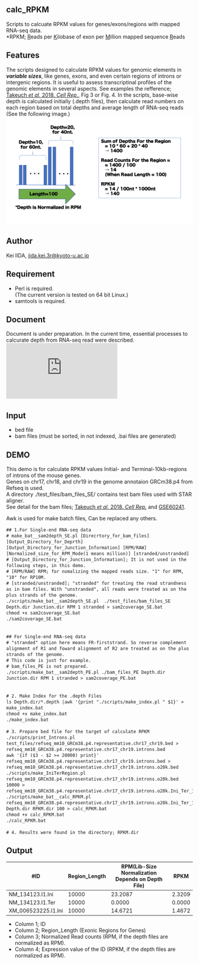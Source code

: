 calc_RPKM
---------
Scripts to calcuate RPKM values for genes/exons/regions with mapped RNA-seq data.  
\*RPKM; <ins>R</ins>eads per <ins>K</ins>ilobase of exon per <ins>M</ins>illion mapped sequence <ins>R</ins>eads   

Features
---------
The scripts designed to calculate RPKM values for genomic elements in ***variable sizes***, like genes, exons, and even certain regions of introns or intergenic regions. 
It is useful to assess transcriptinal profiles of the genomic elements in several aspects.
See examples the refference; [Takeuch *et al.* 2018. *Cell Rep.*](https://doi.org/10.1016/j.celrep.2018.03.141 "DOI"), Fig 3 or Fig. 4. 
In the scripts, base-wise depth is calculated initially (.depth files), then calculate read numbers on each region based on total depths and average length of RNA-seq reads (See the following image.)  
![HowToWork](https://github.com/keiiida/calc_RPKM/blob/master/HowToWork.png "Image")

Author
---------
Kei IIDA, iida.kei.3r@kyoto-u.ac.jp

Requirement
---------
 * Perl is required.  
  (The current version is tested on 64 bit Linux.)
 * samtools is required.

Document
---------
Document is under preparation.
In the current time, essential processes to calcurate depth from RNA-seq read were described.
![Document](https://github.com/keiiida/calc_RPKM/blob/master/Document.pdf "Document")

Input
---------
 * bed file
 * bam files (must be sorted, in not indexed, .bai files are generated)
 
DEMO
---------
This demo is for calculate RPKM values Initial- and Terminal-10kb-regions of introns of the mouse genes.  
Genes on chr17, chr18, and chr19 in the genome annotaion GRCm38.p4 from Refseq is used.  
A directory ./test_files/bam_files_SE/ contains test bam files used with STAR aligner.  
See detail for the bam files; [Takeuch *et al.* 2018. *Cell Rep.*](https://doi.org/10.1016/j.celrep.2018.03.141 "DOI") and [GSE60241](https://www.ncbi.nlm.nih.gov/geo/query/acc.cgi?acc=GSE60241 "NCBI GEO").

Awk is used for make batch files, Can be replaced any others.
```
## 1.For Single-end RNA-seq data
# make_bat__sam2depth_SE.pl [Direcrtory_for_bam_files] [Output_Directory_for_Deprth] [Output_Directory_for_Junction_Information] [RPM/RAW] [Normalized_size_for_RPM_Mode(1 means million)] [stranded/unstranded]
# [Output_Directory_for_Junction_Information]; It is not used in the following steps, in this demo.
# [RPM/RAW] RPM; for nomalizing the mapped reads size. "1" for RPM, "10" for RP10M.
# [stranded/unstranded]; "stranded" for treating the read strandness as in bam files. With "unstranded", all reads were treated as on the plus strands of the genome.
./scripts/make_bat__sam2depth_SE.pl  ./test_files/bam_files_SE Depth.dir Junction.dir RPM 1 stranded > sam2coverage_SE.bat
chmod +x sam2coverage_SE.bat
./sam2coverage_SE.bat


## For Single-end RNA-seq data 
# "stranded" option here means FR-firststrand. So reverse complement alignment of R1 and foward alignment of R2 are treated as on the plus strands of the genome.
# This code is just for example.
# bam_files_PE is not prepared.
./scripts/make_bat__sam2depth_PE.pl ./bam_files_PE Depth.dir Junction.dir RPM 1 stranded > sam2coverage_PE.bat


# 2. Make Index for the .depth Files
ls Depth.dir/*.depth |awk '{print "./scripts/make_index.pl " $1}' > make_index.bat
chmod +x make_index.bat
./make_index.bat

# 3. Prepare bed file for the target of calculate RPKM
./scripts/print_Introns.pl test_files/refseq_mm10_GRCm38.p4.representative.chr17_chr19.bed > refseq_mm10_GRCm38.p4.representative.chr17_chr19.introns.bed
awk '{if ($3 - $2 >= 20000) print}' refseq_mm10_GRCm38.p4.representative.chr17_chr19.introns.bed > refseq_mm10_GRCm38.p4.representative.chr17_chr19.introns.o20k.bed
./scripts/make_IniTerRegion.pl refseq_mm10_GRCm38.p4.representative.chr17_chr19.introns.o20k.bed 10000 > refseq_mm10_GRCm38.p4.representative.chr17_chr19.introns.o20k.Ini_Ter_10k.bed
./scripts/make_bat__calc_RPKM.pl refseq_mm10_GRCm38.p4.representative.chr17_chr19.introns.o20k.Ini_Ter_10k.bed Depth.dir RPKM.dir 100 > calc_RPKM.bat
chmod +x calc_RPKM.bat
./calc_RPKM.bat

# 4. Results were found in the directory; RPKM.dir
```

Output
---------

| #ID | Region_Length | RPM(Lib-Size Normalization Depends on Depth File) | RPKM |
| --- | --- | --- | --- |
| NM_134123.I1.Ini | 10000 | 23.2087 | 2.3209 |  
| NM_134123.I1.Ter | 10000 | 0.0000 | 0.0000 |  
| XM_006523225.I1.Ini | 10000 | 14.6721 | 1.4672 |
* Column 1; ID
* Column 2; Region_Length (Exonic Regions for Genes)
* Column 3; Normalized Read counts (RPM, if the depth files are normalized as RPM).
* Column 4; Expression value of the ID (RPKM, if the depth files are normalized as RPM).
